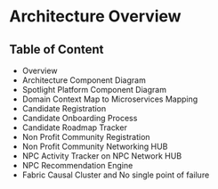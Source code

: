 # Architecture Overview
## Table of Content
- Overview 
- Architecture Component Diagram
- Spotlight Platform Component Diagram 
- Domain Context Map to Microservices Mapping
- Candidate Registration 
- Candidate Onboarding Process 
- Candidate Roadmap Tracker 
- Non Profit Community Registration 
- Non Profit Community Networking HUB 
- NPC Activity Tracker on NPC Network HUB
- NPC Recommendation Engine
- Fabric Causal Cluster and No single point of failure


